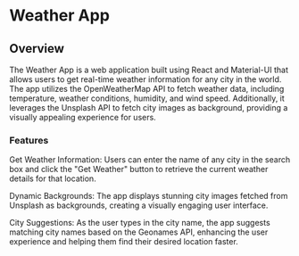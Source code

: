 # Weather App

## Overview

The Weather App is a web application built using React and Material-UI that allows users to get real-time weather information for any city in the world. The app utilizes the OpenWeatherMap API to fetch weather data, including temperature, weather conditions, humidity, and wind speed. Additionally, it leverages the Unsplash API to fetch city images as background, providing a visually appealing experience for users.

### Features

Get Weather Information: Users can enter the name of any city in the search box and click the "Get Weather" button to retrieve the current weather details for that location.

Dynamic Backgrounds: The app displays stunning city images fetched from Unsplash as backgrounds, creating a visually engaging user interface.

City Suggestions: As the user types in the city name, the app suggests matching city names based on the Geonames API, enhancing the user experience and helping them find their desired location faster.
